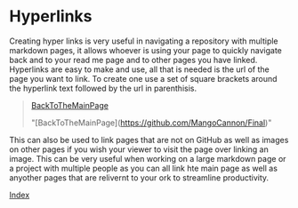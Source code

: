 # Hyperlinks

Creating hyper links is very useful in navigating a repository with multiple markdown pages, it allows whoever is using your page to quickly navigate back and to your read me page and to other pages you have linked. 
Hyperlinks are easy to make and use, all that is needed is the url of the page you want to link. 
To create one use a set of square brackets around the hyperlink text followed by the url in parenthisis. 
>[BackToTheMainPage](https://github.com/MangoCannon/Final)
>
>"\[BackToTheMainPage](https://github.com/MangoCannon/Final)"

This can also be used to link pages that are not on GitHub as well as images on other pages if you wish your viewer to visit the page over linking an image. This can be very useful when working on a large markdown page or a project with multiple people as you can all link hte main page as well as anyother pages that are relivernt to your ork to streamline productivity. 

[Index](https://github.com/MangoCannon/Final)
